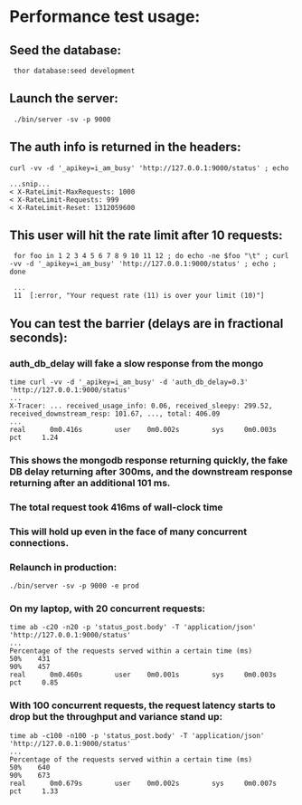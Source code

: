 
# Performance test usage:

## Seed the database:
     thor database:seed development

## Launch the server:
     ./bin/server -sv -p 9000

## The auth info is returned in the headers:

    curl -vv -d '_apikey=i_am_busy' 'http://127.0.0.1:9000/status' ; echo

    ...snip...
    < X-RateLimit-MaxRequests: 1000
    < X-RateLimit-Requests: 999
    < X-RateLimit-Reset: 1312059600

## This user will hit the rate limit after 10 requests:

     for foo in 1 2 3 4 5 6 7 8 9 10 11 12 ; do echo -ne $foo "\t" ; curl -vv -d '_apikey=i_am_busy' 'http://127.0.0.1:9000/status' ; echo ; done

     ...
     11  [:error, "Your request rate (11) is over your limit (10)"]

## You can test the barrier (delays are in fractional seconds):

### auth_db_delay will fake a slow response from the mongo


    time curl -vv -d '_apikey=i_am_busy' -d 'auth_db_delay=0.3' 'http://127.0.0.1:9000/status'     
    ...
    X-Tracer: ... received_usage_info: 0.06, received_sleepy: 299.52, received_downstream_resp: 101.67, ..., total: 406.09
    ...
    real      0m0.416s        user    0m0.002s        sys     0m0.003s        pct     1.24

### This shows the mongodb response returning quickly, the fake DB delay returning after 300ms, and the downstream response returning after an additional 101 ms.

### The total request took 416ms of wall-clock time

### This will hold up even in the face of many concurrent connections.

### Relaunch in production:

    ./bin/server -sv -p 9000 -e prod

### On my laptop, with 20 concurrent requests:

    time ab -c20 -n20 -p 'status_post.body' -T 'application/json' 'http://127.0.0.1:9000/status'
    ...
    Percentage of the requests served within a certain time (ms)
    50%    431
    90%    457
    real      0m0.460s        user    0m0.001s        sys     0m0.003s        pct     0.85

### With 100 concurrent requests, the request latency starts to drop but the throughput and variance stand up:

    time ab -c100 -n100 -p 'status_post.body' -T 'application/json' 'http://127.0.0.1:9000/status'
    ...
    Percentage of the requests served within a certain time (ms)
    50%    640
    90%    673
    real      0m0.679s        user    0m0.002s        sys     0m0.007s        pct     1.33

